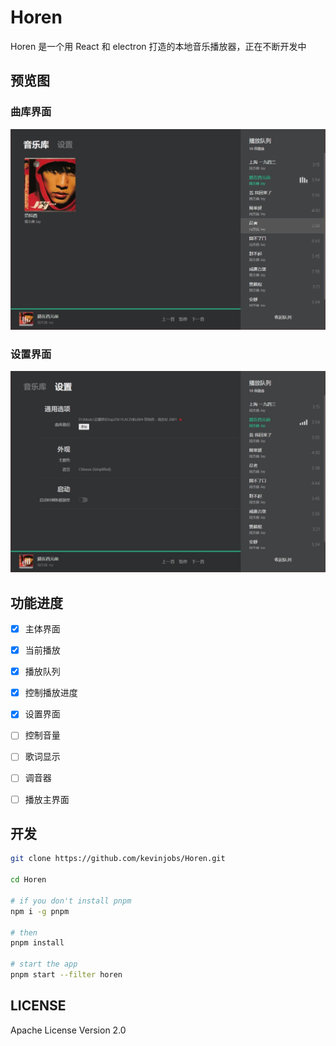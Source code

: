<!--
 * @Author       : Kevin Jobs
 * @Date         : 2022-01-19 23:40:05
 * @LastEditTime : 2022-01-27 23:34:49
 * @lastEditors  : Kevin Jobs
 * @FilePath     : \horen\README.md
 * @Description  : 
-->
# Horen

Horen 是一个用 React 和 electron 打造的本地音乐播放器，正在不断开发中

## 预览图

### 曲库界面

![preview-library](./preview-library.jpg)

### 设置界面

![preview-setting](./preview-setting.jpg)

## 功能进度

- [x] 主体界面
- [x] 当前播放
- [x] 播放队列
- [x] 控制播放进度
- [x] 设置界面
- [ ] 控制音量
- [ ] 歌词显示
- [ ] 调音器
- [ ] 播放主界面



## 开发

```bash
git clone https://github.com/kevinjobs/Horen.git

cd Horen

# if you don't install pnpm
npm i -g pnpm

# then
pnpm install

# start the app
pnpm start --filter horen
```

## LICENSE

Apache License Version 2.0
